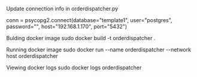 Update connection info in orderdispatcher.py

conn = psycopg2.connect(database="template1", user="postgres", password="<REPLACEME>", host="192.168.1.170", port="5432")

Bulding docker image
sudo docker build -t orderdispatcher .

Running docker image
sudo docker run --name orderdispatcher --network host orderdispatcher

Viewing docker logs
sudo docker logs orderdispatcher
